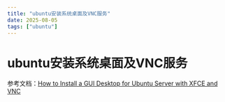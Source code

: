 ```yaml
---
title: "ubuntu安装系统桌面及VNC服务"
date: 2025-08-05
tags: ["ubuntu"]
---
```


# ubuntu安装系统桌面及VNC服务

参考文档：[How to Install a GUI Desktop for Ubuntu Server with XFCE and VNC](https://docs.vultr.com/install-gui-environment-for-ubuntu)
